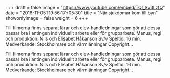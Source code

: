 +++
draft = false
image = "https://www.youtube.com/embed/TQl_Sv3LztQ"
date = "2016-11-05T19:56:17+05:30"
title = "När sjukdomar kom till byn"
showonlyimage = false
weight = 6
+++
Till filmerna finns separat lärar och elev-handledningar som gör att dessa passar bra i antingen individuellt arbete eller för grupparbete. Manus, regi och produktion: Nils och Elisabet Håkanson Sv/v Speltid: 16 min. Medverkande: Stockholmare och värmlänningar Copyright…
<!--more-->
Till filmerna finns separat lärar och elev-handledningar som gör att dessa passar bra i antingen individuellt arbete eller för grupparbete. Manus, regi och produktion: Nils och Elisabet Håkanson Sv/v Speltid: 16 min. Medverkande: Stockholmare och värmlänningar Copyright…
